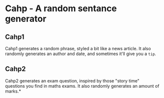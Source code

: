 # Cahp - A random sentance generator

## Cahp1

Cahp1 generates a random phrase, styled a bit like a news article. It also randomly generates an author and date, and sometimes it'll give you a `tip`.

## Cahp2

Cahp2 generates an exam question, inspired by those "story time" questions you find in maths exams. It also randomly generates an amount of marks.*

